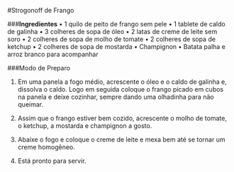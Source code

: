 #Strogonoff de Frango

 ###**Ingredientes**
• 1 quilo de peito de frango sem pele
• 1 tablete de caldo de galinha
• 3 colheres de sopa de óleo
• 2 latas de creme de leite sem soro
• 2 colheres de sopa de molho de tomate
• 2 colheres de sopa de ketchup
• 2 colheres de sopa de mostarda
• Champignon
• Batata palha e arroz branco para acompanhar

 ###Modo de Preparo

1. Em uma panela a fogo médio, acrescente o óleo e o caldo de galinha e, dissolva o caldo. Logo em
seguida coloque o frango picado em cubos na panela e deixe cozinhar, sempre dando uma olhadinha
para não queimar.

2. Assim que o frango estiver bem cozido, acrescente o molho de tomate, o ketchup, a mostarda e
champignon a gosto.

3. Abaixe o fogo e coloque o creme de leite e mexa bem até se tornar um creme homogêneo.

4. Está pronto para servir.